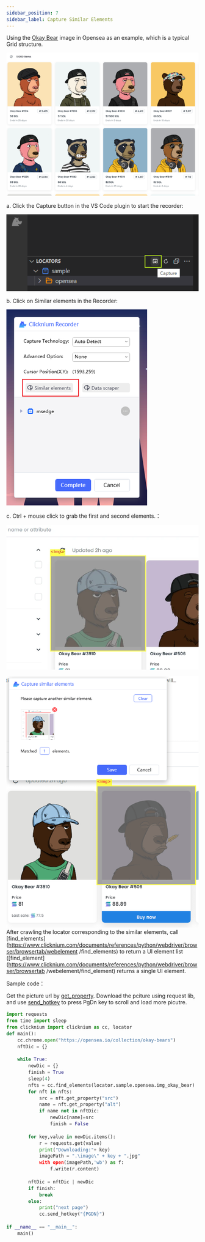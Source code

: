 ```yaml
---
sidebar_position: 7
sidebar_label: Capture Similar Elements
---
```


Using the [Okay Bear](https://opensea.io/collection/okay-bears) image in Opensea as an example, which is a typical Grid structure.

![](./img/okb.png)


a.  Click the Capture button in the VS Code plugin to start the recorder: 

![](./img/Recorder.png)

b. Click on Similar elements in the Recorder:


![](./img/similarelements.png)

c. Ctrl + mouse click to grab the first and second elements.：


![](./img/firstelement_similar.png)

![](./img/similarelements_save.png)
After crawling the locator corresponding to the similar elements, call [find_elements](https://www.clicknium.com/documents/references/python/webdriver/browser/browsertab/webelement /find_elements) to return a UI element list ([find_element](https://www.clicknium.com/documents/references/python/webdriver/browser/browsertab /webelement/find_element) returns a single UI element.


Sample code：

Get the picture url by [get_property](https://www.clicknium.com/documents/references/python/uielement/get_property). Download the pciture using request lib, and use [send_hotkey](https://www.clicknium.com/documents/references/python/uielement/send_hotkey) to press PgDn key to scroll and load more picutre. 

```python
import requests
from time import sleep
from clicknium import clicknium as cc, locator
def main():
    cc.chrome.open("https://opensea.io/collection/okay-bears")
    nftDic = {}

    while True:
        newDic = {}
        finish = True
        sleep(4)
        nfts = cc.find_elements(locator.sample.opensea.img_okay_bear)
        for nft in nfts:
            src = nft.get_property("src")
            name = nft.get_property("alt")
            if name not in nftDic:
                newDic[name]=src
                finish = False

        for key,value in newDic.items():
            r = requests.get(value)
            print("Downloading:"+ key)
            imagePath = ".\image\" + key + ".jpg"
            with open(imagePath,'wb') as f:
                f.write(r.content)

        nftDic = nftDic | newDic
        if finish:
            break
        else:
            print("next page")
            cc.send_hotkey("{PGDN}")

if __name__ == "__main__":
    main()
```